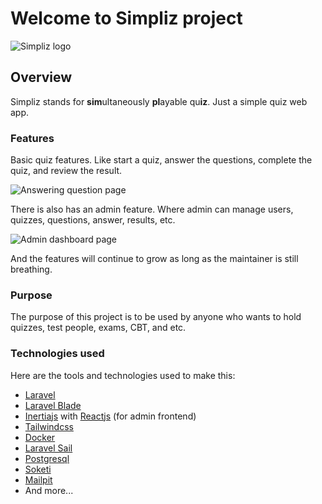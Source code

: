 # Welcome to Simpliz project

![Simpliz logo](assets/readme/img/simpliz_logo.png)

## Overview

Simpliz stands for **sim**ultaneously **pl**ayable qu**iz**. Just a simple quiz web app.

### Features

Basic quiz features. Like start a quiz, answer the questions, complete the quiz, and review the result.

![Answering question page](assets/readme/img/answering_question_page_screenshot.png)

There is also has an admin feature. Where admin can manage users, quizzes, questions, answer, results, etc.

![Admin dashboard page](assets/readme/img/admin_dasboard_home_page_screenshot.png)

And the features will continue to grow as long as the maintainer is still breathing.

### Purpose

The purpose of this project is to be used by anyone who wants to hold quizzes, test people, exams, CBT, and etc.

### Technologies used

Here are the tools and technologies used to make this:
- [Laravel](https://laravel.com/)
- [Laravel Blade](https://laravel.com/docs/10.x/blade)
- [Inertiajs](https://inertiajs.com/) with [Reactjs](https://react.dev/) (for admin frontend)
- [Tailwindcss](https://tailwindcss.com/)
- [Docker](https://www.docker.com/)
- [Laravel Sail](https://laravel.com/docs/10.x/sail)
- [Postgresql](https://www.postgresql.org/)
- [Soketi](https://soketi.app/)
- [Mailpit](https://github.com/axllent/mailpit)
- And more...
